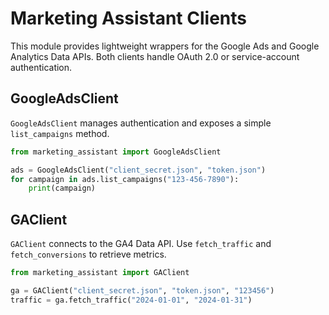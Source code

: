 # Marketing Assistant Clients

This module provides lightweight wrappers for the Google Ads and Google Analytics Data APIs.
Both clients handle OAuth 2.0 or service-account authentication.

## GoogleAdsClient

`GoogleAdsClient` manages authentication and exposes a simple `list_campaigns` method.

```python
from marketing_assistant import GoogleAdsClient

ads = GoogleAdsClient("client_secret.json", "token.json")
for campaign in ads.list_campaigns("123-456-7890"):
    print(campaign)
```

## GAClient

`GAClient` connects to the GA4 Data API. Use `fetch_traffic` and `fetch_conversions` to retrieve metrics.

```python
from marketing_assistant import GAClient

ga = GAClient("client_secret.json", "token.json", "123456")
traffic = ga.fetch_traffic("2024-01-01", "2024-01-31")
```
